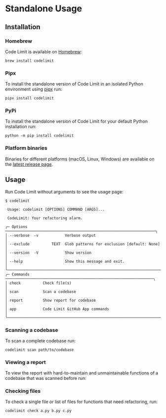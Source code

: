 # Standalone Usage

## Installation

### Homebrew

Code Limit is available on
[Homebrew](https://formulae.brew.sh/formula/codelimit):

```shell
brew install codelimit
```

### Pipx

To install the standalone version of Code Limit in an isolated Python
environment using [pipx](https://pypa.github.io/pipx) run:

```
pipx install codelimit
```

### PyPi

To install the standalone version of Code Limit for your default Python
installation run:

```shell
python -m pip install codelimit
```

### Platform binaries

Binaries for different platforms (macOS, Linux, Windows) are available on the
[latest release
page](https://github.com/getcodelimit/codelimit/releases/latest).

## Usage

Run Code Limit without arguments to see the usage page:

```shell
$ codelimit

 Usage: codelimit [OPTIONS] COMMAND [ARGS]...

 CodeLimit: Your refactoring alarm.

╭─ Options ────────────────────────────────────────────────────────────────────╮
│ --verbose  -v            Verbose output                                      │
│ --exclude          TEXT  Glob patterns for exclusion [default: None]         │
│ --version  -V            Show version                                        │
│ --help                   Show this message and exit.                         │
╰──────────────────────────────────────────────────────────────────────────────╯
╭─ Commands ───────────────────────────────────────────────────────────────────╮
│ check          Check file(s)                                                 │
│ scan           Scan a codebase                                               │
│ report         Show report for codebase                                      │
│ app            Code Limit GitHub App commands                                │
╰──────────────────────────────────────────────────────────────────────────────╯
```

### Scanning a codebase

To scan a complete codebase run:

```shell
codelimit scan path/to/codebase
```

<div id="scan.cast" style="z-index: 1; position: relative;"></div>

### Viewing a report

To view the report with hard-to-maintain and unmaintainable functions of a
codebase that was scanned before run:

<div id="report.cast" style="z-index: 1; position: relative;"></div>

<script>
  window.onload = function(){
    AsciinemaPlayer.create('/assets/scan.cast', document.getElementById('scan.cast'));
    AsciinemaPlayer.create('/assets/report.cast', document.getElementById('report.cast'));
}
</script>

### Checking files

To check a single file or list of files for functions that need refactoring,
run:

```shell
codelimit check a.py b.py c.py
```
